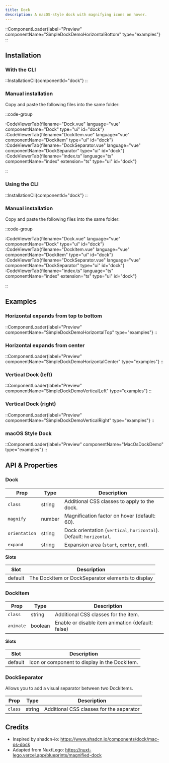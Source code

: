 ```yaml
---
title: Dock
description: A macOS-style dock with magnifying icons on hover.
---
```


::ComponentLoader{label="Preview" componentName="SimpleDockDemoHorizontalBottom" type="examples"}
::

## Installation

### With the CLI

::InstallationCli{componentId="dock"}
::

### Manual installation

Copy and paste the following files into the same folder:

::code-group

:CodeViewerTab{filename="Dock.vue" language="vue" componentName="Dock" type="ui" id="dock"}
:CodeViewerTab{filename="DockItem.vue" language="vue" componentName="DockItem" type="ui" id="dock"}
:CodeViewerTab{filename="DockSeparator.vue" language="vue" componentName="DockSeparator" type="ui" id="dock"}
:CodeViewerTab{filename="index.ts" language="ts" componentName="index" extension="ts" type="ui" id="dock"}

::

### Using the CLI

::InstallationCli{componentId="dock"}
::

### Manual installation

Copy and paste the following files into the same folder:

::code-group

:CodeViewerTab{filename="Dock.vue" language="vue" componentName="Dock" type="ui" id="dock"}
:CodeViewerTab{filename="DockItem.vue" language="vue" componentName="DockItem" type="ui" id="dock"}
:CodeViewerTab{filename="DockSeparator.vue" language="vue" componentName="DockSeparator" type="ui" id="dock"}
:CodeViewerTab{filename="index.ts" language="ts" componentName="index" extension="ts" type="ui" id="dock"}

::

## Examples

### Horizontal expands from top to bottom

::ComponentLoader{label="Preview" componentName="SimpleDockDemoHorizontalTop" type="examples"}
::

### Horizontal expands from center

::ComponentLoader{label="Preview" componentName="SimpleDockDemoHorizontalCenter" type="examples"}
::

### Vertical Dock (left)

::ComponentLoader{label="Preview" componentName="SimpleDockDemoVerticalLeft" type="examples"}
::

### Vertical Dock (right)

::ComponentLoader{label="Preview" componentName="SimpleDockDemoVerticalRight" type="examples"}
::

### macOS Style Dock

::ComponentLoader{label="Preview" componentName="MacOsDockDemo" type="examples"}
::

## API & Properties

### Dock

| Prop          | Type   | Description                                                         |
| ------------- | ------ | ------------------------------------------------------------------- |
| `class`       | string | Additional CSS classes to apply to the dock.                        |
| `magnify`     | number | Magnification factor on hover (default: 60).                        |
| `orientation` | string | Dock orientation (`vertical`, `horizontal`). Default: `horizontal`. |
| `expand`      | string | Expansion area (`start`, `center`, `end`).                          |

**Slots**

| Slot    | Description                                       |
| ------- | ------------------------------------------------- |
| default | The DockItem or DockSeparator elements to display |

### DockItem

| Prop      | Type    | Description                                       |
| --------- | ------- | ------------------------------------------------- |
| `class`   | string  | Additional CSS classes for the item.              |
| `animate` | boolean | Enable or disable item animation (default: false) |

**Slots**

| Slot    | Description                                   |
| ------- | --------------------------------------------- |
| default | Icon or component to display in the DockItem. |

### DockSeparator

Allows you to add a visual separator between two DockItems.

| Prop    | Type   | Description                              |
| ------- | ------ | ---------------------------------------- |
| `class` | string | Additional CSS classes for the separator |

## Credits

- Inspired by shadcn-io: https://www.shadcn.io/components/dock/mac-os-dock
- Adapted from NuxtLego: https://nuxt-lego.vercel.app/blueprints/magnified-dock
